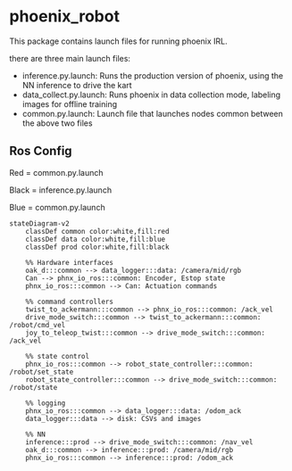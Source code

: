 # phoenix_robot

This package contains launch files for running phoenix IRL.

there are three main launch files:

- inference.py.launch: Runs the production version of phoenix, using the NN inference to drive the kart
- data_collect.py.launch: Runs phoenix in data collection mode, labeling images for offline training
- common.py.launch: Launch file that launches nodes common between the above two files

## Ros Config

Red = common.py.launch

Black = inference.py.launch

Blue = common.py.launch

```mermaid
stateDiagram-v2
    classDef common color:white,fill:red
    classDef data color:white,fill:blue
    classDef prod color:white,fill:black

    %% Hardware interfaces
    oak_d:::common --> data_logger:::data: /camera/mid/rgb
    Can --> phnx_io_ros:::common: Encoder, Estop state
    phnx_io_ros:::common --> Can: Actuation commands
    
    %% command controllers
    twist_to_ackermann:::common --> phnx_io_ros:::common: /ack_vel
    drive_mode_switch:::common --> twist_to_ackermann:::common: /robot/cmd_vel
    joy_to_teleop_twist:::common --> drive_mode_switch:::common: /ack_vel
    
    %% state control
    phnx_io_ros:::common --> robot_state_controller:::common: /robot/set_state
    robot_state_controller:::common --> drive_mode_switch:::common: /robot/state

    %% logging
    phnx_io_ros:::common --> data_logger:::data: /odom_ack
    data_logger:::data --> disk: CSVs and images

    %% NN
    inference:::prod --> drive_mode_switch:::common: /nav_vel
    oak_d:::common --> inference:::prod: /camera/mid/rgb
    phnx_io_ros:::common --> inference:::prod: /odom_ack
```